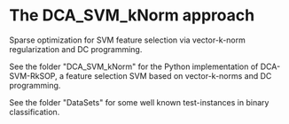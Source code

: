 # The DCA_SVM_kNorm approach
Sparse optimization for SVM feature selection via vector-k-norm regularization and DC programming.

See the folder "DCA_SVM_kNorm" for the Python implementation of DCA-SVM-RkSOP, a feature selection SVM based on vector-k-norms and DC programming.

See the folder "DataSets" for some well known test-instances in binary classification.
